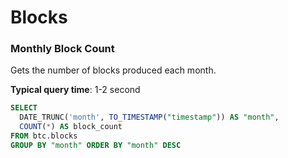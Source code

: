 # Blocks

### Monthly Block Count

Gets the number of blocks produced each month.

**Typical query time**: 1-2 second

```sql
SELECT 
  DATE_TRUNC('month', TO_TIMESTAMP("timestamp")) AS "month", 
  COUNT(*) AS block_count
FROM btc.blocks
GROUP BY "month" ORDER BY "month" DESC
```
